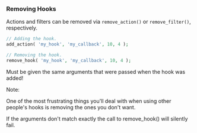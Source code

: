 ### Removing Hooks

Actions and filters can be removed via `remove_action()` or `remove_filter()`, respectively.

```php
// Adding the hook.
add_action( 'my_hook', 'my_callback', 10, 4 );

// Removing the hook.
remove_hook( 'my_hook', 'my_callback', 10, 4 );
```
<!-- .element: class="fragment" -->

Must be given the same arguments that were passed when the hook was added!<!-- .element: class="fragment" -->

Note:

One of the most frustrating things you'll deal with when using other people's hooks is removing the ones you don't want.

If the arguments don't match exactly the call to remove_hook() will silently fail.
